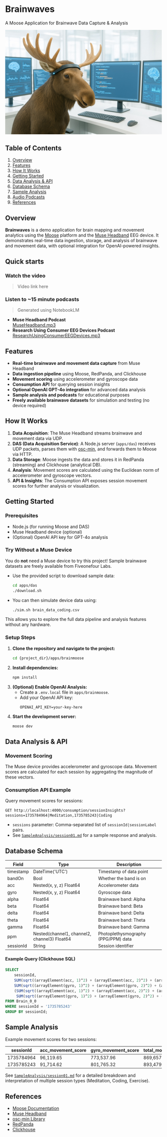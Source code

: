 # Brainwaves

A Moose Application for Brainwave Data Capture & Analysis

![Brainwaves](./docs/brainmoose.jpg)

## Table of Contents
1. [Overview](#overview)
2. [Features](#features)
3. [How It Works](#how-it-works)
4. [Getting Started](#getting-started)
5. [Data Analysis & API](#data-analysis--api)
6. [Database Schema](#database-schema)
7. [Sample Analysis](#sample-analysis)
8. [Audio Podcasts](#audio-podcasts)
9. [References](#references)

## Overview

**Brainwaves** is a demo application for brain mapping and movement analytics using the [Moose](https://getmoose.com) platform and the [Muse Headband](https://choosemuse.com) EEG device. It demonstrates real-time data ingestion, storage, and analysis of brainwave and movement data, with optional integration for OpenAI-powered insights.

## Quick starts
### Watch the video
> Video link here

### Listen to ~15 minute podcasts
> Generated using NotebookLM
- **Muse Headband Podcast**  
  [MuseHeadband.mp3](https://downloads.fiveonefour.com/moose/template-data/brainwaves/podcasts/MuseHeadband.mp3)
- **Research Using Consumer EEG Devices Podcast**  
  [ResearchUsingConsumerEEGDevices.mp3](https://downloads.fiveonefour.com/moose/template-data/brainwaves/podcasts/ResearchUsingConsumerEEGDevices.mp3)

## Features
- **Real-time brainwave and movement data capture** from Muse Headband
- **Data ingestion pipeline** using Moose, RedPanda, and Clickhouse
- **Movement scoring** using accelerometer and gyroscope data
- **Consumption API** for querying session insights
- **Optional OpenAI GPT-4o integration** for advanced data analysis
- **Sample analysis and podcasts** for educational purposes
- **Freely available brainwave datasets** for simulation and testing (no device required)

## How It Works

1. **Data Acquisition**: The Muse Headband streams brainwave and movement data via UDP.
2. **DAS (Data Acquisition Service)**: A Node.js server (`apps/das`) receives UDP packets, parses them with [osc-min](https://github.com/colinbdclark/osc-min), and forwards them to Moose via HTTP.
3. **Data Storage**: Moose ingests the data and stores it in RedPanda (streaming) and Clickhouse (analytical DB).
4. **Analysis**: Movement scores are calculated using the Euclidean norm of accelerometer and gyroscope vectors.
5. **API & Insights**: The Consumption API exposes session movement scores for further analysis or visualization.

## Getting Started

### Prerequisites
- Node.js (for running Moose and DAS)
- Muse Headband device (optional)
- (Optional) OpenAI API key for GPT-4o analysis

### Try Without a Muse Device

You do **not** need a Muse device to try this project!
Sample brainwave datasets are freely available from Fiveonefour Labs.

- Use the provided script to download sample data:
  ```sh
  cd apps/das
  ./download.sh
  ```
- You can then simulate device data using:
  ```sh
  ./sim.sh brain_data_coding.csv
  ```

This allows you to explore the full data pipeline and analysis features without any hardware.

### Setup Steps
1. **Clone the repository and navigate to the project:**
   ```sh
   cd {project_dir}/apps/brainmoose
   ```
2. **Install dependencies:**
   ```sh
   npm install
   ```
3. **(Optional) Enable OpenAI Analysis:**
   - Create a `.env.local` file in `apps/brainmoose`.
   - Add your OpenAI API key:
     ```
     OPENAI_API_KEY=your-key-here
     ```
4. **Start the development server:**
   ```sh
   moose dev
   ```

## Data Analysis & API

### Movement Scoring
The Muse device provides accelerometer and gyroscope data. Movement scores are calculated for each session by aggregating the magnitude of these vectors.

### Consumption API Example
Query movement scores for sessions:
```
GET http://localhost:4000/consumption/sessionInsights?sessions=1735784964|Meditation,1735785243|Coding
```
- `sessions` parameter: Comma-separated list of `sessionId|sessionLabel` pairs.
- See [`SampleAnalysis/session01.md`](SampleAnalysis/session01.md) for a sample response and analysis.

## Database Schema

| Field      | Type                        | Description                       |
|------------|-----------------------------|-----------------------------------|
| timestamp  | DateTime('UTC')             | Timestamp of data point           |
| bandOn     | Bool                        | Whether the band is on            |
| acc        | Nested(x, y, z) Float64     | Accelerometer data                |
| gyro       | Nested(x, y, z) Float64     | Gyroscope data                    |
| alpha      | Float64                     | Brainwave band: Alpha             |
| beta       | Float64                     | Brainwave band: Beta              |
| delta      | Float64                     | Brainwave band: Delta             |
| theta      | Float64                     | Brainwave band: Theta             |
| gamma      | Float64                     | Brainwave band: Gamma             |
| ppm        | Nested(channel1, channel2, channel3) Float64 | Photoplethysmography (PPG/PPM) data |
| sessionId  | String                      | Session identifier                |

#### Example Query (Clickhouse SQL)
```sql
SELECT
    sessionId,
    SUM(sqrt((arrayElement(acc, 1)^2) + (arrayElement(acc, 2)^2) + (arrayElement(acc, 3)^2))) AS acc_movement_score,
    SUM(sqrt((arrayElement(gyro, 1)^2) + (arrayElement(gyro, 2)^2) + (arrayElement(gyro, 3)^2))) AS gyro_movement_score,
    (SUM(sqrt((arrayElement(acc, 1)^2) + (arrayElement(acc, 2)^2) + (arrayElement(acc, 3)^2))) +
     SUM(sqrt((arrayElement(gyro, 1)^2) + (arrayElement(gyro, 2)^2) + (arrayElement(gyro, 3)^2)))) AS total_movement_score
FROM Brain_0_0
WHERE sessionId = '1735785243'
GROUP BY sessionId;
```

## Sample Analysis

Example movement scores for two sessions:

| sessionId    | acc_movement_score | gyro_movement_score | total_movement_score |
|--------------|-------------------|--------------------|---------------------|
| 1735784964   | 96,119.65         | 773,537.96         | 869,657.61          |
| 1735785243   | 91,714.62         | 801,765.32         | 893,479.94          |

See [`SampleAnalysis/session01.md`](SampleAnalysis/session01.md) for a detailed breakdown and interpretation of multiple session types (Meditation, Coding, Exercise).

## References
- [Moose Documentation](https://getmoose.com)
- [Muse Headband](https://choosemuse.com)
- [osc-min Library](https://github.com/colinbdclark/osc-min)
- [RedPanda](https://redpanda.com)
- [Clickhouse](https://clickhouse.com)

